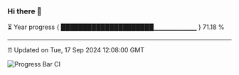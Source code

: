 ### Hi there 👋

⏳ Year progress { █████████████████████▁▁▁▁▁▁▁▁▁ } 71.18 %

---

⏰ Updated on Tue, 17 Sep 2024 12:08:00 GMT

![Progress Bar CI](https://github.com/liununu/liununu/workflows/Progress%20Bar%20CI/badge.svg)
